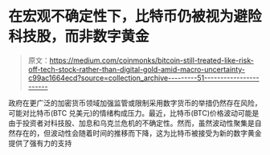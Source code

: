 # 在宏观不确定性下，比特币仍被视为避险科技股，而非数字黄金

> 原文：<https://medium.com/coinmonks/bitcoin-still-treated-like-risk-off-tech-stock-rather-than-digital-gold-amid-macro-uncertainty-c99ac1664ecd?source=collection_archive---------51----------------------->

政府在更广泛的加密货币领域加强监管或限制采用数字货币的举措仍然存在风险，可能对比特币(BTC 兑美元)的情绪构成压力。最近，比特币(BTC)价格波动可能是由于投资者对科技股、加息和乌克兰危机的不确定性。然而，虽然波动性聚集是自然存在的，但波动性会随着时间的推移而下降，这为比特币被接受为新的数字黄金提供了强有力的支持